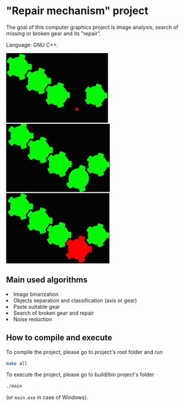 # "Repair mechanism" project

The goal of this computer graphics project is image analysis, search of missing or broken gear and its "repair".

Language: GNU C++.

<img src="examples/1.jpg"/>

<img src="examples/2.jpg"/>

<img src="examples/3.jpg"/>

## Main used algorithms
 
<li>Image binarization

<li>Objects separation and classification (axis or gear)

<li>Paste suitable gear

<li>Search of broken gear and repair

<li>Noise reduction

## How to compile and execute

To compile the project, please go to project's root folder and run

```bash
make all
```

To execute the project, please go to build/bin project's folder

```bash
./main
```

(or ```main.exe``` in case of Windows).
